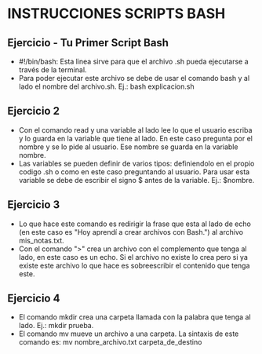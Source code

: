 # INSTRUCCIONES SCRIPTS BASH

## Ejercicio - Tu Primer Script Bash
 - #!/bin/bash: Esta linea sirve para que el archivo .sh pueda ejecutarse a través de la terminal.
 - Para poder ejecutar este archivo se debe de usar el comando bash y al lado el nombre del archivo.sh. Ej.: bash explicacion.sh

## Ejercicio 2
 - Con el comando read y una variable al lado lee lo que el usuario escriba y lo guarda en la variable que tiene al lado. En este caso pregunta por el nombre y se lo pide al usuario. Ese nombre se guarda en la variable nombre.
 - Las variables se pueden definir de varios tipos: definiendolo en el propio codigo .sh o como en este caso preguntando al usuario. Para usar esta variable se debe de escribir el signo $ antes de la variable. Ej.: $nombre.

## Ejercicio 3
 - Lo que hace este comando es redirigir la frase que esta al lado de echo (en este caso es "Hoy aprendí a crear archivos con Bash.") al archivo mis_notas.txt.
 - Con el comando ">" crea un archivo con el complemento que tenga al lado, en este caso es un echo. Si el archivo no existe lo crea pero si ya existe este archivo lo que hace es sobreescribir el contenido que tenga este.

## Ejercicio 4
 - El comando mkdir crea una carpeta llamada con la palabra que tenga al lado. Ej.: mkdir prueba.
 - El comando mv mueve un archivo a una carpeta. La sintaxis de este comando es: mv nombre_archivo.txt carpeta_de_destino
